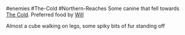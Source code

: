 ---
---

\#enemies #The-Cold #Northern-Reaches 
Some canine that fell towards [The Cold](..\..\Groupings\Factions\The%20Cold.md). 
Preferred food by [Will](..\..\Legacy\Characters\Will.md)

Almost a cube walking on legs, some spiky bits of fur standing off

